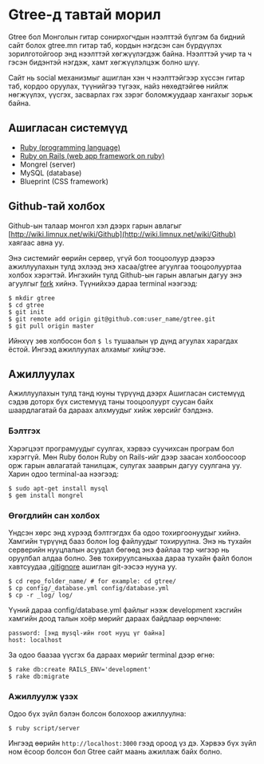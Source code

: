 Gtree-д тавтай морил
====================

Gtree бол Монголын гитар сонирхогчдын нээлттэй бүлгэм ба бидний сайт болох gtree.mn гитар таб, кордын нэгдсэн сан бүрдүүлэх зорилготойгоор энд нээлттэй хөгжүүлэгдэж байна. Нээлттэй учир та ч гэсэн бидэнтэй нэгдэж, хамт хөгжүүлэлцэж болно шүү.

Сайт нь social механизмыг ашиглан хэн ч нээлттэйгээр хүссэн гитар таб, кордоо оруулах, түүнийгээ түгээх, найз нөхөдтэйгөө нийлж нөгжүүлэх, үүсгэх, засварлах гэх зэрэг боломжуудаар хангахыг зорьж байна.

Ашигласан системүүд
-------------------

* [Ruby (programming language)](http://wiki.limnux.net/wiki/Ruby)
* [Ruby on Rails (web app framework on ruby)](http://wiki.limnux.net/wiki/Ruby_on_Rails)
* Mongrel (server)
* MySQL (database)
* Blueprint (CSS framework)

Github-тай холбох
-----------------

Github-ын талаар монгол хэл дээрх гарын авлагыг [http://wiki.limnux.net/wiki/Github](http://wiki.limnux.net/wiki/Github) хаягаас авна уу.

Энэ системийг өөрийн сервер, үгүй бол тооцоолуур дээрээ ажиллуулахын тулд эхлээд энэ xacaa/gtree агуулгаа тооцоолууртаа холбох хэрэгтэй. Ингэхийн тулд Github-ын гарын авлагын дагуу энэ агуулгыг [fork](http://github.com/xacaa/gtree/network) хийнэ. Түүнийхээ дараа terminal нээгээд:

    $ mkdir gtree
    $ cd gtree
    $ git init
    $ git remote add origin git@github.com:user_name/gtree.git
    $ git pull origin master

Ийнхүү зөв холбосон бол `$ ls` тушаалын үр дүнд агуулах харагдах ёстой. Ингээд ажиллуулах алхамыг хийцгээе.

Ажиллуулах
----------

Ажиллуулахын тулд танд юуны түрүүнд дээрх Ашигласан системүүд сэдэв доторх бүх системүүд таны тооцоолуурт суусан байх шаардлагатай ба дараах алхмуудыг хийж хөрсийг бэлдэнэ.

### Бэлтгэх

Хэрэгцээт програмуудыг суулгах, хэрвээ суучихсан програм бол хэрэггүй. Мөн Ruby болон Ruby on Rails-ийг дээр заасан холбоосоор орж гарын авлагатай танилцаж, сулугах зааврын дагуу суулгана уу. Харин одоо terminal-аа нээгээд:

    $ sudo apt-get install mysql
    $ gem install mongrel

### Өгөгдлийн сан холбох

Үндсэн хөрс энд хүрээд бэлтгэгдэх ба одоо тохиргоонуудыг хийнэ.
Хамгийн түрүүнд бааз болон log файлуудыг тохируулна. Энэ нь тухайн серверийн нууцлалын асуудал бөгөөд энэ файлаа тэр чигээр нь оруулбал алдаа болно. Зөв тохируулсаныхаа дараа тухайн файл болон хавтсуудаа [.gitignore](http://wiki.limnux.net/wiki/Git#.gitignore) ашиглан git-ээсээ нууна уу.

    $ cd repo_folder_name/ # for example: cd gtree/
    $ cp config/_database.yml config/database.yml
    $ cp -r _log/ log/

Үүний дараа config/database.yml файлыг нээж development хэсгийн хамгийн доод талын хоёр мөрийг дараах байдлаар өөрчлөнө:

    password: [энд mysql-ийн root нууц үг байна]
    host: localhost

За одоо баазаа үүсгэх ба дараах мөрийг terminal дээр өгнө:

    $ rake db:create RAILS_ENV='development'
    $ rake db:migrate

### Ажиллуулж үзэх

Одоо бүх зүйл бэлэн болсон болохоор ажиллуулна:

    $ ruby script/server

Ингээд өөрийн `http://localhost:3000` гээд ороод үз дэ. Хэрвээ бүх зүйл ном ёсоор болсон бол Gtree сайт маань ажиллаж байх болно.
